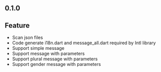 ## 0.1.0

Feature
---
* Scan json files
* Code generate i18n.dart and message_all.dart required by Intl library
* Support simple message
* Support message with parameters
* Support plural message with parameters
* Support gender message with parameters
